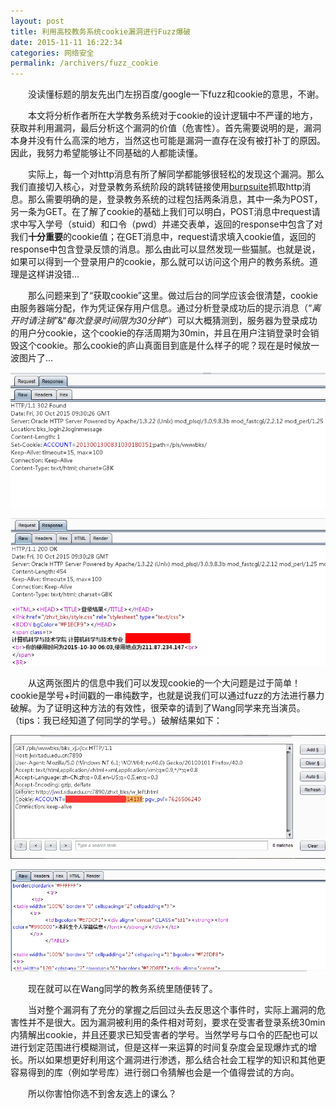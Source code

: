 ```yaml
---
layout: post
title: 利用高校教务系统cookie漏洞进行Fuzz爆破
date: 2015-11-11 16:22:34
categories: 网络安全
permalink: /archivers/fuzz_cookie
---
```

<style type="text/css">
	.indent{
		text-indent:2em;
	}
</style>
<p class="indent">没读懂标题的朋友先出门左拐百度/google一下fuzz和cookie的意思，不谢。</p>
<p class="indent">本文将分析作者所在大学教务系统对于cookie的设计逻辑中不严谨的地方，获取并利用漏洞，最后分析这个漏洞的价值（危害性）。首先需要说明的是，漏洞本身并没有什么高深的地方，当然这也可能是漏洞一直存在没有被打补丁的原因。因此，我努力希望能够让不同基础的人都能读懂。</p>
<p class="indent">实际上，每一个对http消息有所了解同学都能够很轻松的发现这个漏洞。那么我们直接切入核心，对登录教务系统阶段的跳转链接使用<a href="http://drops.wooyun.org/tools/1548">burpsuite</a>抓取http消息。那么需要明确的是，登录教务系统的过程包括两条消息，其中一条为POST，另一条为GET。在了解了cookie的基础上我们可以明白，POST消息中request请求中写入学号（stuid）和口令（pwd）并递交表单，返回的response中包含了对我们<strong>十分重要</strong>的cookie值；在GET消息中，request请求填入cookie值，返回的response中包含登录反馈的消息。那么由此可以显然发现一些猫腻。也就是说，如果可以得到一个登录用户的cookie，那么就可以访问这个用户的教务系统。道理是这样讲没错...</p>
<p class="indent">那么问题来到了“获取cookie”这里。做过后台的同学应该会很清楚，cookie由服务器端分配，作为凭证保存用户信息。通过分析登录成功后的提示消息（“<i>离开时请注销</i>”&“<i>每次登录时间限为30分钟</i>”）可以大概猜测到，服务器为登录成功的用户分cookie，这个cookie的存活周期为30min，并且在用户注销登录时会销毁这个cookie。那么cookie的庐山真面目到底是什么样子的呢？现在是时候放一波图片了...</p>
<p><img src="/img/f1.png" /></p>
<p><img src="/img/f2.png" /></p>
<p class="indent">从这两张图片的信息中我们可以发现cookie的一个大问题是过于简单！cookie是学号+时间戳的一串纯数字，也就是说我们可以通过fuzz的方法进行暴力破解。为了证明这种方法的有效性，很荣幸的请到了Wang同学来充当演员。（tips：我已经知道了何同学的学号。）破解结果如下：</p>
<p><img src="/img/f3.png" /></p>
<p><img src="/img/f4.png" /></p>
<p class="indent">现在就可以在Wang同学的教务系统里随便转了。</p>
<p class="indent">当对整个漏洞有了充分的掌握之后回过头去反思这个事件时，实际上漏洞的危害性并不是很大。因为漏洞被利用的条件相对苛刻，要求在受害者登录系统30min内猜解出cookie，并且还要求已知受害者的学号。当然学号与口令的匹配也可以进行划定范围进行模糊测试，但是这样一来运算的时间复杂度会呈现爆炸式的增长。所以如果想更好利用这个漏洞进行渗透，那么结合社会工程学的知识和其他更容易得到的库（例如学号库）进行弱口令猜解也会是一个值得尝试的方向。</p>
<p class="indent">所以你害怕你选不到舍友选上的课么？</p>
